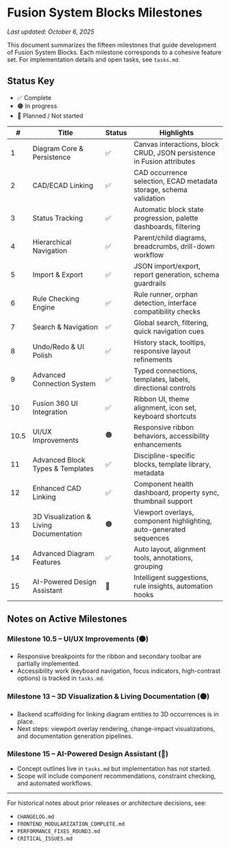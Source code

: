 # Fusion System Blocks Milestones

_Last updated: October 6, 2025_

This document summarizes the fifteen milestones that guide development of Fusion System Blocks. Each milestone corresponds to a cohesive feature set. For implementation details and open tasks, see `tasks.md`.

## Status Key

- ✅ Complete
- 🟠 In progress
- 🔲 Planned / Not started

| # | Title | Status | Highlights |
| --- | --- | --- | --- |
| 1 | Diagram Core & Persistence | ✅ | Canvas interactions, block CRUD, JSON persistence in Fusion attributes |
| 2 | CAD/ECAD Linking | ✅ | CAD occurrence selection, ECAD metadata storage, schema validation |
| 3 | Status Tracking | ✅ | Automatic block state progression, palette dashboards, filtering |
| 4 | Hierarchical Navigation | ✅ | Parent/child diagrams, breadcrumbs, drill-down workflow |
| 5 | Import & Export | ✅ | JSON import/export, report generation, schema guardrails |
| 6 | Rule Checking Engine | ✅ | Rule runner, orphan detection, interface compatibility checks |
| 7 | Search & Navigation | ✅ | Global search, filtering, quick navigation cues |
| 8 | Undo/Redo & UI Polish | ✅ | History stack, tooltips, responsive layout refinements |
| 9 | Advanced Connection System | ✅ | Typed connections, templates, labels, directional controls |
| 10 | Fusion 360 UI Integration | ✅ | Ribbon UI, theme alignment, icon set, keyboard shortcuts |
| 10.5 | UI/UX Improvements | 🟠 | Responsive ribbon behaviors, accessibility enhancements |
| 11 | Advanced Block Types & Templates | ✅ | Discipline-specific blocks, template library, metadata |
| 12 | Enhanced CAD Linking | ✅ | Component health dashboard, property sync, thumbnail support |
| 13 | 3D Visualization & Living Documentation | 🟠 | Viewport overlays, component highlighting, auto-generated sequences |
| 14 | Advanced Diagram Features | ✅ | Auto layout, alignment tools, annotations, grouping |
| 15 | AI-Powered Design Assistant | 🔲 | Intelligent suggestions, rule insights, automation hooks |

## Notes on Active Milestones

### Milestone 10.5 – UI/UX Improvements (🟠)
- Responsive breakpoints for the ribbon and secondary toolbar are partially implemented.
- Accessibility work (keyboard navigation, focus indicators, high-contrast options) is tracked in `tasks.md`.

### Milestone 13 – 3D Visualization & Living Documentation (🟠)
- Backend scaffolding for linking diagram entities to 3D occurrences is in place.
- Next steps: viewport overlay rendering, change-impact visualizations, and documentation generation pipelines.

### Milestone 15 – AI-Powered Design Assistant (🔲)
- Concept outlines live in `tasks.md` but implementation has not started.
- Scope will include component recommendations, constraint checking, and automated workflows.

---

For historical notes about prior releases or architecture decisions, see:
- `CHANGELOG.md`
- `FRONTEND_MODULARIZATION_COMPLETE.md`
- `PERFORMANCE_FIXES_ROUND3.md`
- `CRITICAL_ISSUES.md`

